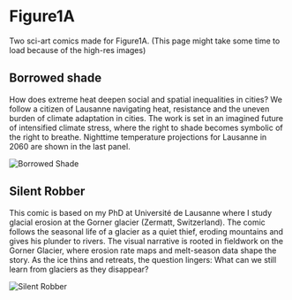 # Figure1A
Two sci-art comics made for Figure1A. (This page might take some time to load because of the high-res images)

## Borrowed shade
How does extreme heat deepen social and spatial inequalities in cities? We follow a citizen of Lausanne navigating heat, resistance and the uneven burden of climate adaptation in cities. The work is set in an imagined future of intensified climate stress, where the right to shade becomes symbolic of the right to breathe. Nighttime temperature projections for Lausanne in 2060 are shown in the last panel. 

![Borrowed Shade](FINAL%20EXPORTS/ArtDrivenByScience_BorrowedShade.png)

## Silent Robber
This comic is based on my PhD at Université de Lausanne where I study glacial erosion at the Gorner glacier (Zermatt, Switzerland).
The comic follows the seasonal life of a glacier as a quiet thief, eroding mountains and gives his plunder to rivers. The visual narrative is rooted in fieldwork on the Gorner Glacier, where erosion rate maps and melt-season data shape the story. As the ice thins and retreats, the question lingers: What can we still learn from glaciers as they disappear?

![Silent Robber](FINAL%20EXPORTS/ArtDrivenByScience_SilentRobber_600dpiA2.png)



